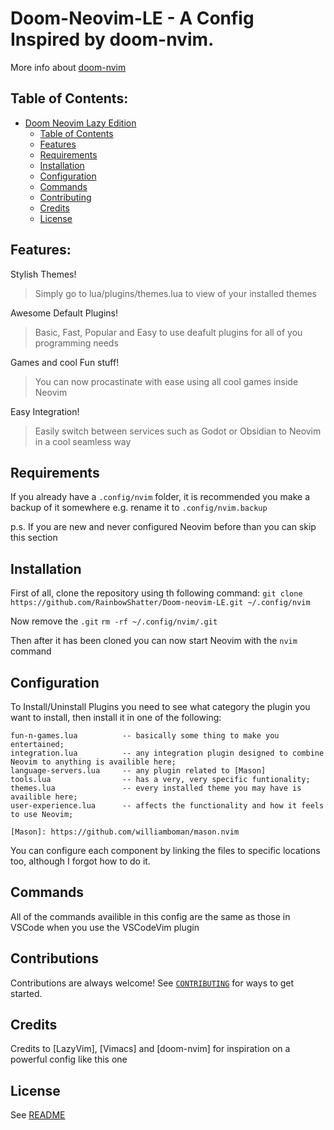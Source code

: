 # Doom-Neovim-LE - A Config Inspired by doom-nvim. 

More info about [doom-nvim](https://github.com/doom-neovim/doom-nvim) 

## Table of Contents: 

<!--toc:start-->
- [Doom Neovim Lazy Edition](#Doom-NeoVim-LE)
  - [Table of Contents](#-table-of-contents)
  - [Features](#-features)
  - [Requirements](#-requirements)
  - [Installation](#-installation)
  - [Configuration](#-configuration)
  - [Commands](#-commands)
  - [Contributing](#-contributing)
  - [Credits](#-credits)
  - [License](#-license)
  <!--toc:end-->

## Features:

Stylish Themes!
  > Simply go to lua/plugins/themes.lua to view of your installed themes

Awesome Default Plugins!
 > Basic, Fast, Popular and Easy to use deafult plugins for all of you programming needs
>
Games and cool Fun stuff!
 > You can now procastinate with ease using all cool games inside Neovim

Easy Integration! 
 > Easily switch between services such as Godot or Obsidian to Neovim in a cool seamless way

## Requirements

If you already have a ```.config/nvim``` folder, it is recommended you make a backup of it somewhere 
e.g. rename it to ```.config/nvim.backup``` 

p.s. If you are new and never configured Neovim before than you can skip this section

## Installation 

First of all, clone the repository using th following command:
```git clone https://github.com/RainbowShatter/Doom-neovim-LE.git ~/.config/nvim```

Now remove the `.git`
```rm -rf ~/.config/nvim/.git```

Then after it has been cloned you can now start Neovim with the ```nvim``` command

## Configuration

To Install/Uninstall Plugins you need to see what category the plugin you want to install, then install it in one 
of the following:

```
fun-n-games.lua          -- basically some thing to make you entertained;
integration.lua          -- any integration plugin designed to combine Neovim to anything is availible here;
language-servers.lua     -- any plugin related to [Mason]
tools.lua                -- has a very, very specific funtionality;
themes.lua               -- every installed theme you may have is availible here;
user-experience.lua      -- affects the functionality and how it feels to use Neovim;

[Mason]: https://github.com/williamboman/mason.nvim
```

You can configure each component by linking the files to specific locations too, although I forgot how to do it.

## Commands

All of the commands availible in this config are the same as those in VSCode when you use the VSCodeVim plugin

## Contributions

Contributions are always welcome!
See [`CONTRIBUTING`](/CONTRIBUTING.md) for ways to get started.

## Credits

Credits to [LazyVim], [Vimacs] and [doom-nvim] for inspiration on a powerful config like this one



## License

See [README](/README.md) 
